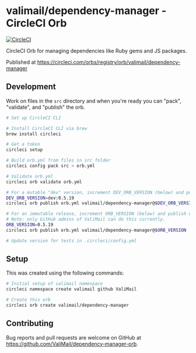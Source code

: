 # valimail/dependency-manager - CircleCI Orb

[![CircleCI](https://circleci.com/gh/ValiMail/dependency-manager-orb.svg?style=svg&circle-token=CCIPRJ_52w9NUfpNFGfikTxqmEGps_71de7acbfb47a8c93958c5d350aa3711f3105166)](https://circleci.com/gh/ValiMail/dependency-manager-orb)

CircleCI Orb for managing dependencies like Ruby gems and JS packages.

Published at https://circleci.com/orbs/registry/orb/valimail/dependency-manager

## Development

Work on files in the `src` directory and when you're ready you can "pack",
"validate", and "publish" the orb.

```bash
# Set up CircleCI CLI

# Install CircleCI CLI via brew
brew install circleci

# Get a token
circleci setup
```

```bash
# Build orb.yml from files in src folder
circleci config pack src > orb.yml

# Validate orb.yml
circleci orb validate orb.yml

# For a mutable "dev" version, increment DEV_ORB_VERSION (below) and publish orb.yml.
DEV_ORB_VERSION=dev:0.5.19
circleci orb publish orb.yml valimail/dependency-manager@$DEV_ORB_VERSION

# For an immutable release, increment ORB_VERSION (below) and publish orb.yml.
# Note: only GitHub admins of ValiMail can do this currently.
ORB_VERSION=0.5.19
circleci orb publish orb.yml valimail/dependency-manager@$ORB_VERSION

# Update version for tests in .circleci/config.yml
```

## Setup

This was created using the following commands:

```bash
# Initial setup of valimail namespace
circleci namespace create valimail github ValiMail

# Create this orb
circleci orb create valimail/dependency-manager
```

## Contributing

Bug reports and pull requests are welcome on GitHub at https://github.com/ValiMail/dependency-manager-orb.
